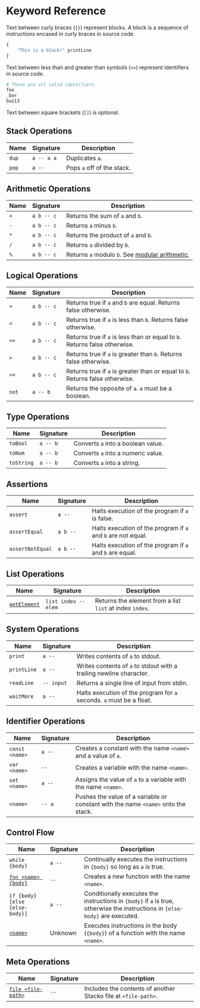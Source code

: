 # Keyword Reference

Text between curly braces (`{}`) represent blocks. A block is a sequence of instructions encased in curly braces in
source code.

```py
{
    "This is a block!" printLine
}
```

Text between less than and greater than symbols (`<>`) represent identifiers in source code.

```py
# These are all valid identifiers
foo
_bar
baz13
```

Text between square brackets (`[]`) is optional.

## Stack Operations

| Name | Signature | Description |
|------|-----------|-------------|
| `dup` | `a -- a a` | Duplicates `a`. |
| `pop` | `a --` | Pops `a` off of the stack. |

## Arithmetic Operations

| Name | Signature | Description |
|------|-----------|-------------|
| `+` | `a b -- c` | Returns the sum of `a` and `b`. |
| `-` | `a b -- c` | Returns `a` minus `b`. |
| `*` | `a b -- c` | Returns the product of `a` and `b`. |
| `/` | `a b -- c` | Returns `a` divided by `b`. |
| `%` | `a b -- c` | Returns `a` modulo `b`. See [modular arithmetic](https://en.wikipedia.org/wiki/Modular_arithmetic). |

## Logical Operations

| Name | Signature | Description |
|------|-----------|-------------|
| `=` | `a b -- c` | Returns true if `a` and `b` are equal. Returns false otherwise. |
| `<` | `a b -- c` | Returns true if `a` is less than `b`. Returns false otherwise. |
| `<=` | `a b -- c` | Returns true if `a` is less than or equal to `b`. Returns false otherwise. |
| `>` | `a b -- c` | Returns true if `a` is greater than `b`. Returns false otherwise. |
| `>=` | `a b -- c` | Returns true if `a` is greater than or equal to `b`. Returns false otherwise. |
| `not` | `a -- b` | Returns the opposite of `a`. `a` must be a boolean. |

## Type Operations

| Name | Signature | Description |
|------|-----------|-------------|
| `toBool` | `a -- b` | Converts `a` into a boolean value. |
| `toNum` | `a -- b` | Converts `a` into a numeric value. |
| `toString` | `a -- b` | Converts `a` into a string. |

## Assertions

| Name | Signature | Description |
|------|-----------|-------------|
| `assert` | `a --` | Halts execution of the program if `a` is false. |
| `assertEqual` | `a b --` | Halts execution of the program if `a` and `b` are not equal. |
| `assertNotEqual` | `a b --` | Halts execution of the program if `a` and `b` are equal. |

## List Operations

| Name | Signature | Description |
|------|-----------|-------------|
| [`getElement`](./keyword-examples/get-element.md) | `list index -- elem` | Returns the element from a list `list` at index `index`. |

## System Operations

| Name | Signature | Description |
|------|-----------|-------------|
| `print` | `a --` | Writes contents of `a` to stdout. |
| `printLine` | `a --` | Writes contents of `a` to stdout with a trailing newline character. |
| `readLine` | `-- input` | Returns a single line of input from stdin. |
| `waitMore` | `a --` | Halts execution of the program for `a` seconds. `a` must be a float. |

## Identifier Operations

| Name | Signature | Description |
|------|-----------|-------------|
| `const <name>` | `a --` | Creates a constant with the name `<name>` and a value of `a`. |
| `var <name>` | `--` | Creates a variable with the name `<name>`. |
| `set <name>` | `a --` | Assigns the value of `a` to a variable with the name `<name>`. |
| `<name>` | `-- a` | Pushes the value of a variable or constant with the name `<name>` onto the stack. |

## Control Flow

| Name | Signature | Description |
|------|-----------|-------------|
| `while {body}` | `a --` | Continually executes the instructions in `{body}` so long as `a` is true. |
| [`fnn <name> {body}`](./keyword-examples/function.md) | `--` | Creates a new function with the name `<name>`. |
| `if {body} [else {else-body}]` | `a --` | Conditionally executes the instructions in `{body}` if `a` is true, otherwise the instructions in `{else-body}` are executed. |
| [`<name>`](./keyword-examples/function.md) | Unknown | Executes instructions in the body (`{body}`) of a function with the name `<name>`. |

## Meta Operations

| Name | Signature | Description |
|------|-----------|-------------|
| [`file <file-path>`](./keyword-examples/file.md) | `--` | Includes the contents of another Stacko file at `<file-path>`. |
